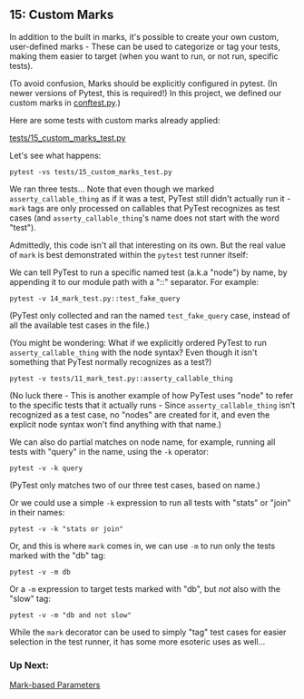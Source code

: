 ## 15: Custom Marks

In addition to the built in marks, it's possible to create your own custom, user-defined marks - These can be used to categorize or tag your tests, making them easier to target (when you want to run, or not run, specific tests).

(To avoid confusion, Marks should be explicitly configured in pytest. (In newer versions of Pytest, this is required!) In this project, we defined our custom marks in [conftest.py](../conftest.py).)

Here are some tests with custom marks already applied:

[tests/15_custom_marks_test.py](../tests/15_custom_marks_test.py)

Let's see what happens:

```
pytest -vs tests/15_custom_marks_test.py
```

We ran three tests... Note that even though we marked `asserty_callable_thing` as if it was a test, PyTest still didn't actually run it - `mark` tags are only processed on callables that PyTest recognizes as test cases (and `asserty_callable_thing`'s name does not start with the word "test").

Admittedly, this code isn't all that interesting on its own. But the real value of `mark` is best demonstrated within the `pytest` test runner itself:

We can tell PyTest to run a specific named test (a.k.a "node") by name, by appending it to our module path with a "::" separator. For example:

```
pytest -v 14_mark_test.py::test_fake_query
```

(PyTest only collected and ran the named `test_fake_query` case, instead of all the available test cases in the file.)

(You might be wondering: What if we explicitly ordered PyTest to run `asserty_callable_thing` with the node syntax? Even though it isn't something that PyTest normally recognizes as a test?)

```
pytest -v tests/11_mark_test.py::asserty_callable_thing
```

(No luck there - This is another example of how PyTest uses "node" to refer to the specific tests that it actually runs - Since `asserty_callable_thing` isn't recognized as a test case, no "nodes" are created for it, and even the explicit node syntax won't find anything with that name.)

We can also do partial matches on node name, for example, running all tests with "query" in the name, using the `-k` operator:

```
pytest -v -k query
```

(PyTest only matches two of our three test cases, based on name.)

Or we could use a simple `-k` expression to run all tests with "stats" or "join" in their names:

```
pytest -v -k "stats or join"
```

Or, and this is where `mark` comes in, we can use `-m` to run only the tests marked with the "db" tag:

```
pytest -v -m db
```

Or a `-m` expression to target tests marked with "db", but *not* also with the "slow" tag:

```
pytest -v -m "db and not slow"
```

While the `mark` decorator can be used to simply "tag" test cases for easier selection in the test runner, it has some more esoteric uses as well...

### Up Next:

[Mark-based Parameters](16_mark_based_parameters.md)

